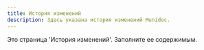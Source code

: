 ```yaml
---
title: История изменений
description: Здесь указана история изменений Munidoc.
---
```


Это страница 'История изменений'. Заполните ее содержимым.

